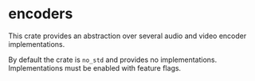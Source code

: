 # encoders

This crate provides an abstraction over several audio and video encoder implementations.

By default the crate is `no_std` and provides no implementations. Implementations must be enabled with feature flags.
